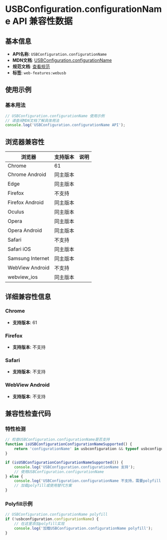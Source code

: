# USBConfiguration.configurationName API 兼容性数据

## 基本信息

- **API名称**: `USBConfiguration.configurationName`
- **MDN文档**: [USBConfiguration.configurationName](https://developer.mozilla.org/docs/Web/API/USBConfiguration/configurationName)
- **规范文档**: [查看规范](https://wicg.github.io/webusb/#dom-usbconfiguration-configurationname)
- **标签**: `web-features:webusb`

## 使用示例

### 基本用法

```javascript
// USBConfiguration.configurationName 使用示例
// 请查阅MDN文档了解具体用法
console.log('USBConfiguration.configurationName API');
```

## 浏览器兼容性

| 浏览器 | 支持版本 | 说明 |
|--------|----------|------|
| Chrome | 61 |  |
| Chrome Android | 同主版本 |  |
| Edge | 同主版本 |  |
| Firefox | 不支持 |  |
| Firefox Android | 同主版本 |  |
| Oculus | 同主版本 |  |
| Opera | 同主版本 |  |
| Opera Android | 同主版本 |  |
| Safari | 不支持 |  |
| Safari iOS | 同主版本 |  |
| Samsung Internet | 同主版本 |  |
| WebView Android | 不支持 |  |
| webview_ios | 同主版本 |  |

## 详细兼容性信息

### Chrome

- **支持版本**: 61

### Firefox

- **支持版本**: 不支持

### Safari

- **支持版本**: 不支持

### WebView Android

- **支持版本**: 不支持

## 兼容性检查代码

### 特性检测

```javascript
// 检查USBConfiguration.configurationName是否支持
function isUSBConfigurationConfigurationNameSupported() {
    return 'configurationName' in usbconfiguration && typeof usbconfiguration.configurationName === 'function';
}

if (isUSBConfigurationConfigurationNameSupported()) {
    console.log('USBConfiguration.configurationName 支持');
    // 使用USBConfiguration.configurationName
} else {
    console.log('USBConfiguration.configurationName 不支持，需要polyfill');
    // 加载polyfill或使用替代方案
}
```

### Polyfill示例

```javascript
// USBConfiguration.configurationName polyfill
if (!usbconfiguration.configurationName) {
    // 在这里添加polyfill实现
    console.log('加载USBConfiguration.configurationName polyfill');
}
```

